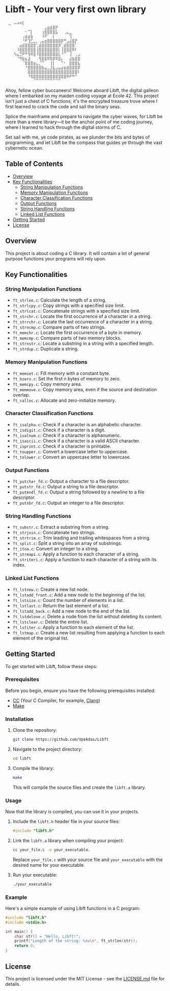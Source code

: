 # Libft - Your very first own library
```
⠀⣀⠀⠤⠴⠶⡇⠀⠀⠀⠀⠀⠀⠀⠀⠀⠀⠀⠀
⠀⠀⠀⠀⠀⠀⠀⠀⠀⠀⠀⠀⠀⠀⣠⣶⣾⣿⡟⠀⠀⠀⠀⠀⠀⠀⠀⠀⠀⠀
⠀⠀⠀⠀⠀⠀⠀⠂⠉⡇⠀⠀⠀⢰⣿⣿⣿⣿⣧⠀⠀⢀⣄⣀⠀⠀⠀⠀⠀⠀
⠀⠀⠀⠀⠀⠀⢠⣶⣶⣷⠀⠀⠀⠸⠟⠁⠀⡇⠀⠀⠀⠀⠀⢹⠀⠀⠀⠀⠀⠀
⠀⠀⠀⠀⠀⠀⠘⠟⢹⣋⣀⡀⢀⣤⣶⣿⣿⣿⣿⣿⡿⠛⣠⣼⣿⡟⠀⠀⠀⠀
⠀⠀⠀⠀⠀⣴⣾⣿⣿⣿⣿⢁⣾⣿⣿⣿⣿⣿⣿⡿⢁⣾⣿⣿⣿⠁⠀⠀⠀⠀
⠀⠀⠀⠀⠸⣿⣿⣿⣿⣿⣿⢸⣿⣿⣿⣿⣿⣿⣿⡇⢸⣿⣿⣿⠿⠇⠀⠀⠀⠀
⠀⠀⠀⠳⣤⣙⠟⠛⢻⠿⣿⠸⣿⣿⣿⣿⣿⣿⣿⣇⠘⠉⠀⢸⠀⢀⣠⠀⠀⠀
⠀⠀⠀⠀⠈⠻⣷⣦⣼⠀⠀⠀⢻⣿⣿⠿⢿⡿⠿⣿⡄⠀⠀⣼⣷⣿⣿⠀⠀⠀
⠀⠀⠀⠀⠀⠀⠈⣿⣿⣿⣶⣄⡈⠉⠀⠀⢸⡇⠀⠀⠉⠂⠀⣿⣿⣿⣧⠀⠀⠀
⠀⠀⠀⠀⠀⠀⠀⠘⣿⣿⣿⣿⣿⣷⣤⣀⣸⣧⣠⣤⣴⣶⣾⣿⣿⣿⡿⠀⠀⠀
⠀⠀⠀⠀⠀⠀⠀⠀⣿⣿⣿⣿⣿⣿⣿⣿⣿⣿⣿⣿⣿⣿⣿⣿⣿⣿⠇⠀⠀⠀
⠀⠀⠀⠀⠀⠀⠀⠀⠘⢿⣿⣿⣿⣿⣿⣿⣿⣿⣿⣿⣿⣿⠿⠟⠛⠉⠀⠀⠀⠀
⠀⠀⠀⠀⠀⠀⠀⠀⠀⠀⠈⠉⠉⠉⠉⠉⠉⠉⠉⠉⠀
```


Ahoy, fellow cyber buccaneers! Welcome aboard Libft, the digital galleon where I embarked on my maiden coding voyage at Ecole 42. This project isn't just a chest of C functions; it's the encrypted treasure trove where I first learned to crack the code and sail the binary seas.

Splice the mainframe and prepare to navigate the cyber waves, for Libft be more than a mere library—it be the anchor point of me coding journey, where I learned to hack through the digital storms of C.

Set sail with me, ye code pirates, as we plunder the bits and bytes of programming, and let Libft be the compass that guides ye through the vast cybernetic ocean.

## Table of Contents
- [Overview](#overview)
- [Key Functionalities](#key-functionalities)
  - [String Manipulation Functions](#string-manipulation-functions)
  - [Memory Manipulation Functions](#memory-manipulation-functions)
  - [Character Classification Functions](#character-classification-functions)
  - [Output Functions](#output-functions)
  - [String Handling Functions](#string-handling-functions)
  - [Linked List Functions](#Linked-List-Functions)
- [Getting Started](#getting-started)
- [License](#license)

## Overview

This project is about coding a C library.
It will contain a lot of general purpose functions your programs will rely upon.

## Key Functionalities

### String Manipulation Functions

- `ft_strlen.c`: Calculate the length of a string.
- `ft_strlcpy.c`: Copy strings with a specified size limit.
- `ft_strlcat.c`: Concatenate strings with a specified size limit.
- `ft_strchr.c`: Locate the first occurrence of a character in a string.
- `ft_strrchr.c`: Locate the last occurrence of a character in a string.
- `ft_strncmp.c`: Compare parts of two strings.
- `ft_memchr.c`: Locate the first occurrence of a byte in memory.
- `ft_memcmp.c`: Compare parts of two memory blocks.
- `ft_strnstr.c`: Locate a substring in a string with a specified length.
- `ft_strdup.c`: Duplicate a string.

### Memory Manipulation Functions

- `ft_memset.c`: Fill memory with a constant byte.
- `ft_bzero.c`: Set the first n bytes of memory to zero.
- `ft_memcpy.c`: Copy memory area.
- `ft_memmove.c`: Copy memory area, even if the source and destination overlap.
- `ft_calloc.c`: Allocate and zero-initialize memory.

### Character Classification Functions

- `ft_isalpha.c`: Check if a character is an alphabetic character.
- `ft_isdigit.c`: Check if a character is a digit.
- `ft_isalnum.c`: Check if a character is alphanumeric.
- `ft_isascii.c`: Check if a character is a valid ASCII character.
- `ft_isprint.c`: Check if a character is printable.
- `ft_toupper.c`: Convert a lowercase letter to uppercase.
- `ft_tolower.c`: Convert an uppercase letter to lowercase.

### Output Functions

- `ft_putchar_fd.c`: Output a character to a file descriptor.
- `ft_putstr_fd.c`: Output a string to a file descriptor.
- `ft_putendl_fd.c`: Output a string followed by a newline to a file descriptor.
- `ft_putnbr_fd.c`: Output an integer to a file descriptor.

### String Handling Functions

- `ft_substr.c`: Extract a substring from a string.
- `ft_strjoin.c`: Concatenate two strings.
- `ft_strtrim.c`: Trim leading and trailing whitespaces from a string.
- `ft_split.c`: Split a string into an array of substrings.
- `ft_itoa.c`: Convert an integer to a string.
- `ft_strmapi.c`: Apply a function to each character of a string.
- `ft_striteri.c`: Apply a function to each character of a string with its index.

### Linked List Functions

- `ft_lstnew.c`: Create a new list node.
- `ft_lstadd_front.c`: Add a new node to the beginning of the list.
- `ft_lstsize.c`: Count the number of elements in a list.
- `ft_lstlast.c`: Return the last element of a list.
- `ft_lstadd_back.c`: Add a new node to the end of the list.
- `ft_lstdelone.c`: Delete a node from the list without deleting its content.
- `ft_lstclear.c`: Delete the entire list.
- `ft_lstiter.c`: Apply a function to each element of the list.
- `ft_lstmap.c`: Create a new list resulting from applying a function to each element of the original list.

## Getting Started

To get started with Libft, follow these steps:

### Prerequisites

Before you begin, ensure you have the following prerequisites installed:

- [CC](#) (Your C Compiler, for example, [Clang](https://clang.llvm.org/))
- [Make](https://www.gnu.org/software/make/)

### Installation

1. Clone the repository:

    ```bash
    git clone https://github.com/Vpekdas/Libft
    ```

2. Navigate to the project directory:

    ```bash
    cd libft
    ```

3. Compile the library:

    ```bash
    make
    ```

    This will compile the source files and create the `libft.a` library.

### Usage

Now that the library is compiled, you can use it in your projects.

1. Include the `libft.h` header file in your source files:

    ```c
    #include "libft.h"
    ```

2. Link the `libft.a` library when compiling your project:

    ```bash
    cc your_file.c -o your_executable.
    ```

    Replace `your_file.c` with your source file and `your_executable` with the desired name for your executable.

3. Run your executable:

    ```bash
    ./your_executable
    ```

### Example

Here's a simple example of using Libft functions in a C program:

```c
#include "libft.h"
#include <stdio.h>

int main() {
    char str[] = "Hello, Libft!";
    printf("Length of the string: %zu\n", ft_strlen(str));
    return 0;
}
```

## License

This project is licensed under the MIT License - see the [LICENSE.md](LICENSE.md) file for details.

